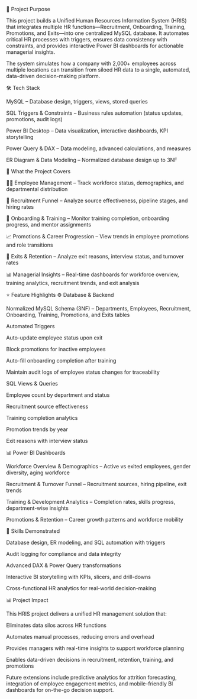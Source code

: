 📖 Project Purpose

This project builds a Unified Human Resources Information System (HRIS) that integrates multiple HR functions—Recruitment, Onboarding, Training, Promotions, and Exits—into one centralized MySQL database. It automates critical HR processes with triggers, ensures data consistency with constraints, and provides interactive Power BI dashboards for actionable managerial insights.

The system simulates how a company with 2,000+ employees across multiple locations can transition from siloed HR data to a single, automated, data-driven decision-making platform.

🛠️ Tech Stack

MySQL – Database design, triggers, views, stored queries

SQL Triggers & Constraints – Business rules automation (status updates, promotions, audit logs)

Power BI Desktop – Data visualization, interactive dashboards, KPI storytelling

Power Query & DAX – Data modeling, advanced calculations, and measures

ER Diagram & Data Modeling – Normalized database design up to 3NF

📌 What the Project Covers

👨‍💼 Employee Management – Track workforce status, demographics, and departmental distribution

🏢 Recruitment Funnel – Analyze source effectiveness, pipeline stages, and hiring rates

📝 Onboarding & Training – Monitor training completion, onboarding progress, and mentor assignments

📈 Promotions & Career Progression – View trends in employee promotions and role transitions

🚪 Exits & Retention – Analyze exit reasons, interview status, and turnover rates

📊 Managerial Insights – Real-time dashboards for workforce overview, training analytics, recruitment trends, and exit analysis

⭐ Feature Highlights
⚙️ Database & Backend

Normalized MySQL Schema (3NF) – Departments, Employees, Recruitment, Onboarding, Training, Promotions, and Exits tables

Automated Triggers

Auto-update employee status upon exit

Block promotions for inactive employees

Auto-fill onboarding completion after training

Maintain audit logs of employee status changes for traceability

SQL Views & Queries

Employee count by department and status

Recruitment source effectiveness

Training completion analytics

Promotion trends by year

Exit reasons with interview status

📊 Power BI Dashboards

Workforce Overview & Demographics – Active vs exited employees, gender diversity, aging workforce

Recruitment & Turnover Funnel – Recruitment sources, hiring pipeline, exit trends

Training & Development Analytics – Completion rates, skills progress, department-wise insights

Promotions & Retention – Career growth patterns and workforce mobility

🎯 Skills Demonstrated

Database design, ER modeling, and SQL automation with triggers

Audit logging for compliance and data integrity

Advanced DAX & Power Query transformations

Interactive BI storytelling with KPIs, slicers, and drill-downs

Cross-functional HR analytics for real-world decision-making

📊 Project Impact

This HRIS project delivers a unified HR management solution that:

Eliminates data silos across HR functions

Automates manual processes, reducing errors and overhead

Provides managers with real-time insights to support workforce planning

Enables data-driven decisions in recruitment, retention, training, and promotions

Future extensions include predictive analytics for attrition forecasting, integration of employee engagement metrics, and mobile-friendly BI dashboards for on-the-go decision support.
